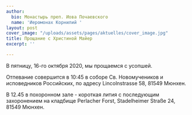 ```yaml
---
author:
  bio: Монастырь преп. Иова Почаевского
  name: 'Иеромонах Корнилий '
layout: post
cover_image: "/uploads/assets/pages/aktuelles/cover_image.jpg"
title: Прощание с Христиной Майер
excerpt: ''

---
```

В пятницу, 16-го октября 2020, мы прощаемся с усопшей. 

Отпевание совершится в 10:45 в соборе Св. Новомучеников и исповедников Российских, по адресу Lincolnstrasse 58, 81549 Мюнхен. 

В 12.45 в похоронном зале - короткая лития с последующим захоронением на кладбище Perlacher Forst, Stadelheimer Straße 24, 81549 Мюнхен.
